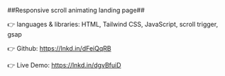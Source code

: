 ##Responsive scroll animating landing page##

👉 languages & libraries: HTML, Tailwind CSS, JavaScript, scroll trigger, gsap

👉 Github: https://lnkd.in/dFeiQqRB

👉 Live Demo: https://lnkd.in/dgvBfuiD

